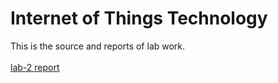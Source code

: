# Internet of Things Technology
This is the source and reports of lab work.
<br></br>
[lab-2 report](https://github.com/joey9503/Internet-of-Things-Technology/tree/master/RoadsTraffic/README.md)